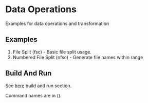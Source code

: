 # Data Operations

Examples for data operations and transformation

## Examples

1. File Split (fsc) - Basic file split usage.
2. Numbered File Split (nfsc) - Generate file names within range

## Build And Run

See [here](../README.md) build and run section.

Command names are in ().
